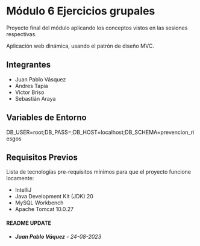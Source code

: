 # Módulo 6 Ejercicios grupales

Proyecto final del módulo aplicando los conceptos vistos
en las sesiones respectivas.

Aplicación web dinámica, usando el patrón de diseño
MVC.

## Integrantes
- Juan Pablo Vásquez
- Ándres Tapia
- Victor Briso
- Sebastián Araya

## Variables de Entorno
DB_USER=root;DB_PASS=;DB_HOST=localhost;DB_SCHEMA=prevencion_riesgos
## Requisitos Previos
Lista de tecnologías pre-requisitos mínimos para que el proyecto funcione locamente:
- IntelliJ
- Java Development Kit (JDK) 20
- MySQL Workbench
- Apache Tomcat 10.0.27

#### README UPDATE
* ***Juan Pablo Váquez*** - *24-08-2023*